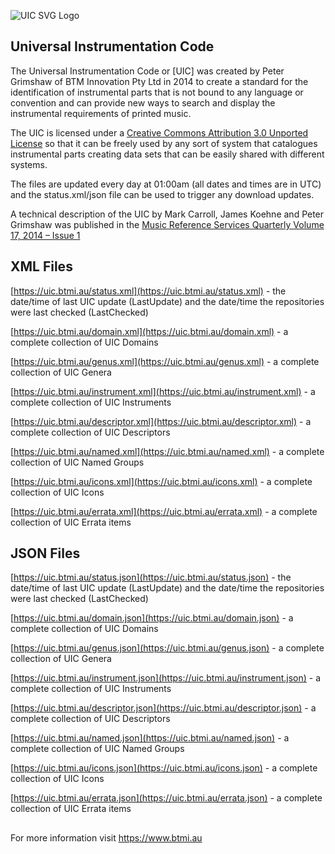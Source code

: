 ![UIC SVG Logo](https://uic.btmi.au/UIC.svg)

## Universal Instrumentation Code

The Universal Instrumentation Code or [UIC] was created by Peter Grimshaw of BTM Innovation Pty Ltd in 2014 to create a standard for the identification of instrumental parts that is not bound to any language or convention and can provide new ways to search and display the instrumental requirements of printed music.

The UIC is licensed under a [Creative Commons Attribution 3.0 Unported License](https://creativecommons.org/licenses/by/3.0/) so that it can be freely used  by any sort of system that catalogues instrumental parts creating data sets that can be easily shared with different systems.

The files are updated every day at 01:00am (all dates and times are in UTC) and the status.xml/json file can be used to trigger any download updates.

A technical description of the UIC by Mark Carroll, James Koehne and Peter Grimshaw was published in the [Music Reference Services Quarterly Volume 17, 2014 – Issue 1](https://www.tandfonline.com/doi/abs/10.1080/10588167.2014.873226?mobileUi=0&journalCode=wmus20)

## XML Files

[https://uic.btmi.au/status.xml](https://uic.btmi.au/status.xml) - the date/time of last UIC update (LastUpdate) and the date/time the repositories were last checked (LastChecked)

[https://uic.btmi.au/domain.xml](https://uic.btmi.au/domain.xml) - a complete collection of UIC Domains

[https://uic.btmi.au/genus.xml](https://uic.btmi.au/genus.xml) - a complete collection of UIC Genera

[https://uic.btmi.au/instrument.xml](https://uic.btmi.au/instrument.xml) - a complete collection of UIC Instruments

[https://uic.btmi.au/descriptor.xml](https://uic.btmi.au/descriptor.xml) - a complete collection of UIC Descriptors

[https://uic.btmi.au/named.xml](https://uic.btmi.au/named.xml) - a complete collection of UIC Named Groups

[https://uic.btmi.au/icons.xml](https://uic.btmi.au/icons.xml) - a complete collection of UIC Icons

[https://uic.btmi.au/errata.xml](https://uic.btmi.au/errata.xml) - a complete collection of UIC Errata items

## JSON Files

[https://uic.btmi.au/status.json](https://uic.btmi.au/status.json) - the date/time of last UIC update (LastUpdate) and the date/time the repositories were last checked (LastChecked)

[https://uic.btmi.au/domain.json](https://uic.btmi.au/domain.json) - a complete collection of UIC Domains

[https://uic.btmi.au/genus.json](https://uic.btmi.au/genus.json) - a complete collection of UIC Genera

[https://uic.btmi.au/instrument.json](https://uic.btmi.au/instrument.json) - a complete collection of UIC Instruments

[https://uic.btmi.au/descriptor.json](https://uic.btmi.au/descriptor.json) - a complete collection of UIC Descriptors

[https://uic.btmi.au/named.json](https://uic.btmi.au/named.json) - a complete collection of UIC Named Groups

[https://uic.btmi.au/icons.json](https://uic.btmi.au/icons.json) - a complete collection of UIC Icons

[https://uic.btmi.au/errata.json](https://uic.btmi.au/errata.json) - a complete collection of UIC Errata items

##

For more information visit https://www.btmi.au
